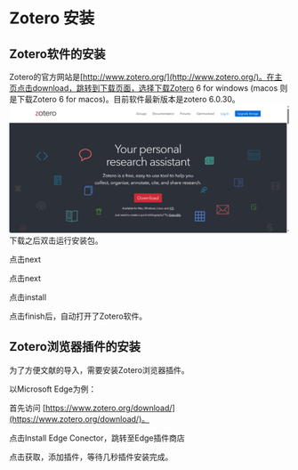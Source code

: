 # Zotero 安装
## Zotero软件的安装
Zotero的官方网站是[http://www.zotero.org/](http://www.zotero.org/)。在主页点击download，跳转到下载页面，选择下载Zotero 6 for windows (macos 则是下载Zotero 6 for macos)。目前软件最新版本是zotero 6.0.30。
![Alt text](image.png)
下载之后双击运行安装包。

点击next

点击next

点击install

点击finish后，自动打开了Zotero软件。

## Zotero浏览器插件的安装

为了方便文献的导入，需要安装Zotero浏览器插件。

以Microsoft Edge为例：

首先访问 [https://www.zotero.org/download/](https://www.zotero.org/download/)。

点击Install Edge Conector，跳转至Edge插件商店

点击获取，添加插件，等待几秒插件安装完成。

